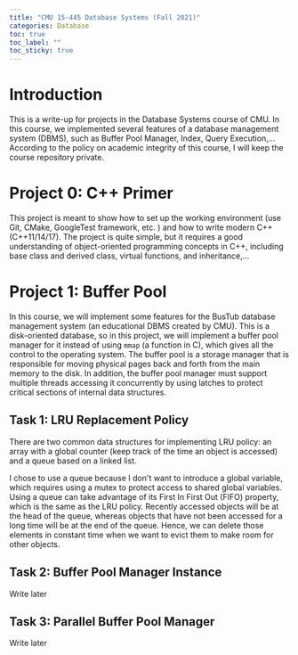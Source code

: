 ```yaml
---
title: "CMU 15-445 Database Systems (Fall 2021)"
categories: Database
toc: true
toc_label: ""
toc_sticky: true
---
```


# Introduction

This is a write-up for projects in the Database Systems course of CMU. In this course, we implemented several features of a database management system (DBMS), such as Buffer Pool Manager, Index, Query Execution,... According to the policy on academic integrity of this course, I will keep the course repository private.

# Project 0: C++ Primer

This project is meant to show how to set up the working environment (use Git, CMake, GoogleTest framework, etc. ) and how to write modern C++ (C++11/14/17). The project is quite simple, but it requires a good understanding of object-oriented programming concepts in C++, including base class and derived class, virtual functions, and inheritance,...

# Project 1: Buffer Pool

In this course, we will implement some features for the BusTub database management system (an educational DBMS created by CMU). This is a disk-oriented database, so in this project, we will implement a buffer pool manager for it instead of using `mmap` (a function in C), which gives all the control to the operating system. The buffer pool is a storage manager that is responsible for moving physical pages back and forth from the main memory to the disk. In addition, the buffer pool manager must support multiple threads accessing it concurrently by using latches to protect critical sections of internal data structures.

## Task 1: LRU Replacement Policy

There are two common data structures for implementing LRU policy: an array with a global counter (keep track of the time an object is accessed) and a queue based on a linked list.

I chose to use a queue because I don't want to introduce a global variable, which requires using a mutex to protect access to shared global variables. Using a queue can take advantage of its First In First Out (FIFO) property, which is the same as the LRU policy. Recently accessed objects will be at the head of the queue, whereas objects that have not been accessed for a long time will be at the end of the queue. Hence, we can delete those elements in constant time when we want to evict them to make room for other objects.

## Task 2: Buffer Pool Manager Instance

Write later

## Task 3: Parallel Buffer Pool Manager

Write later